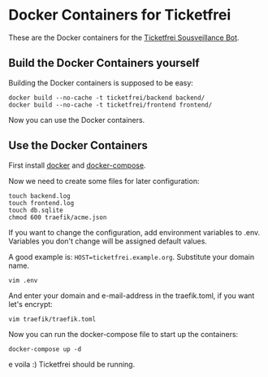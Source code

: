 # Docker Containers for Ticketfrei

These are the Docker containers for the [Ticketfrei Sousveillance Bot](https://github.com/b3yond/ticketfrei).

## Build the Docker Containers yourself

Building the Docker containers is supposed to be easy:

```
docker build --no-cache -t ticketfrei/backend backend/
docker build --no-cache -t ticketfrei/frontend frontend/
```

Now you can use the Docker containers.

## Use the Docker Containers

First install [docker](https://docs.docker.com/install/#server) and [docker-compose](https://docs.docker.com/compose/install/).

Now we need to create some files for later configuration:
```
touch backend.log
touch frontend.log
touch db.sqlite
chmod 600 traefik/acme.json
```

If you want to change the configuration, add environment variables to .env.
Variables you don't change will be assigned default values.

A good example is: `HOST=ticketfrei.example.org`. Substitute your domain name.

```
vim .env
```

And enter your domain and e-mail-address in the traefik.toml, if you want let's encrypt:

```
vim traefik/traefik.toml
```

Now you can run the docker-compose file to start up the containers:

```
docker-compose up -d
```

e voila :) Ticketfrei should be running.

